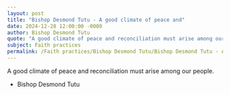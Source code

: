```yaml
---
layout: post
title: "Bishop Desmond Tutu - A good climate of peace and"
date: 2024-12-28 12:00:00 -0000
author: Bishop Desmond Tutu
quote: "A good climate of peace and reconciliation must arise among our people."
subject: Faith practices
permalink: /Faith practices/Bishop Desmond Tutu/Bishop Desmond Tutu - A good climate of peace and
---
```


A good climate of peace and reconciliation must arise among our people.

- Bishop Desmond Tutu
